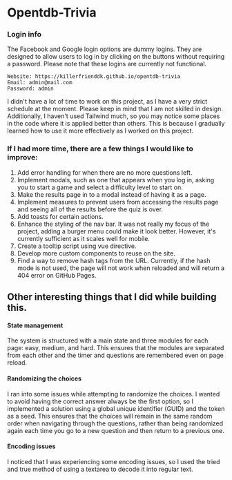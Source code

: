 # Opentdb-Trivia


### Login info
The Facebook and Google login options are dummy logins. They are designed to allow users to log in by clicking on the buttons without requiring a password. Please note that these logins are currently not functional.
```
Website: https://killerfrienddk.github.io/opentdb-trivia
Email: admin@mail.com
Password: admin
```

I didn't have a lot of time to work on this project, as I have a very strict schedule at the moment. Please keep in mind that I am not skilled in design. Additionally, I haven't used Tailwind much, so you may notice some places in the code where it is applied better than others. This is because I gradually learned how to use it more effectively as I worked on this project.

### If I had more time, there are a few things I would like to improve:

1. Add error handling for when there are no more questions left.
2. Implement modals, such as one that appears when you log in, asking you to start a game and select a difficulty level to start on.
3. Make the results page in to a modal instead of having it as a page.
4. Implement measures to prevent users from accessing the results page and seeing all of the results before the quiz is over.
5. Add toasts for certain actions.
6. Enhance the styling of the nav bar. It was not really my focus of the project, adding a burger menu could make it look better. However, it's currently sufficient as it scales well for mobile.
7. Create a tooltip script using vue directive.
8. Develop more custom components to reuse on the site.
9. Find a way to remove hash tags from the URL. Currently, if the hash mode is not used, the page will not work when reloaded and will return a 404 error on GitHub Pages.

## Other interesting things that I did while building this.
#### State management
The system is structured with a main state and three modules for each page: easy, medium, and hard. This ensures that the modules are separated from each other and the timer and questions are remembered even on page reload.

#### Randomizing the choices
I ran into some issues while attempting to randomize the choices. I wanted to avoid having the correct answer always be the first option, so I implemented a solution using a global unique identifier (GUID) and the token as a seed. This ensures that the choices will remain in the same random order when navigating through the questions, rather than being randomized again each time you go to a new question and then return to a previous one.

#### Encoding issues
I noticed that I was experiencing some encoding issues, so I used the tried and true method of using a textarea to decode it into regular text.



